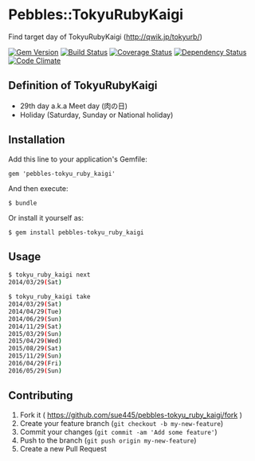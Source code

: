 # Pebbles::TokyuRubyKaigi

Find target day of TokyuRubyKaigi (http://qwik.jp/tokyurb/)

[![Gem Version](https://badge.fury.io/rb/pebbles-tokyu_ruby_kaigi.png)](http://badge.fury.io/rb/pebbles-tokyu_ruby_kaigi)
[![Build Status](https://travis-ci.org/sue445/pebbles-tokyu_ruby_kaigi.png)](https://travis-ci.org/sue445/pebbles-tokyu_ruby_kaigi)
[![Coverage Status](https://coveralls.io/repos/sue445/pebbles-tokyu_ruby_kaigi/badge.png)](https://coveralls.io/r/sue445/pebbles-tokyu_ruby_kaigi)
[![Dependency Status](https://gemnasium.com/sue445/pebbles-tokyu_ruby_kaigi.png)](https://gemnasium.com/sue445/pebbles-tokyu_ruby_kaigi)
[![Code Climate](https://codeclimate.com/github/sue445/pebbles-tokyu_ruby_kaigi.png)](https://codeclimate.com/github/sue445/pebbles-tokyu_ruby_kaigi)

## Definition of TokyuRubyKaigi

* 29th day a.k.a Meet day (肉の日)
* Holiday (Saturday, Sunday or National holiday)

## Installation

Add this line to your application's Gemfile:

    gem 'pebbles-tokyu_ruby_kaigi'

And then execute:

    $ bundle

Or install it yourself as:

    $ gem install pebbles-tokyu_ruby_kaigi

## Usage

```sh
$ tokyu_ruby_kaigi next
2014/03/29(Sat)

$ tokyu_ruby_kaigi take
2014/03/29(Sat)
2014/04/29(Tue)
2014/06/29(Sun)
2014/11/29(Sat)
2015/03/29(Sun)
2015/04/29(Wed)
2015/08/29(Sat)
2015/11/29(Sun)
2016/04/29(Fri)
2016/05/29(Sun)
```

## Contributing

1. Fork it ( https://github.com/sue445/pebbles-tokyu_ruby_kaigi/fork )
2. Create your feature branch (`git checkout -b my-new-feature`)
3. Commit your changes (`git commit -am 'Add some feature'`)
4. Push to the branch (`git push origin my-new-feature`)
5. Create a new Pull Request
